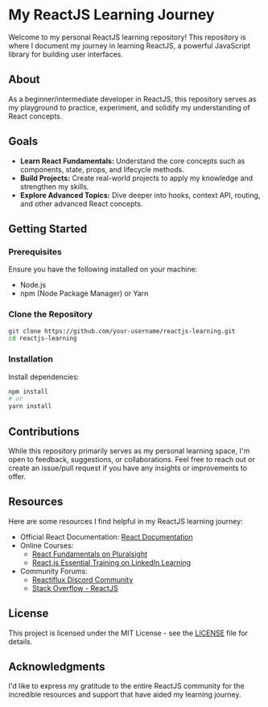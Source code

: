 # My ReactJS Learning Journey

Welcome to my personal ReactJS learning repository! This repository is where I document my journey in learning ReactJS, a powerful JavaScript library for building user interfaces.

## About

As a beginner/intermediate developer in ReactJS, this repository serves as my playground to practice, experiment, and solidify my understanding of React concepts.

## Goals

- **Learn React Fundamentals:** Understand the core concepts such as components, state, props, and lifecycle methods.
- **Build Projects:** Create real-world projects to apply my knowledge and strengthen my skills.
- **Explore Advanced Topics:** Dive deeper into hooks, context API, routing, and other advanced React concepts.

## Getting Started

### Prerequisites

Ensure you have the following installed on your machine:

- Node.js
- npm (Node Package Manager) or Yarn

### Clone the Repository

```bash
git clone https://github.com/your-username/reactjs-learning.git
cd reactjs-learning
```

### Installation

Install dependencies:

```bash
npm install
# or
yarn install
```

## Contributions

While this repository primarily serves as my personal learning space, I'm open to feedback, suggestions, or collaborations. Feel free to reach out or create an issue/pull request if you have any insights or improvements to offer.

## Resources

Here are some resources I find helpful in my ReactJS learning journey:

- Official React Documentation: [React Documentation](https://reactjs.org/docs/getting-started.html)
- Online Courses:
  - [React Fundamentals on Pluralsight](https://www.pluralsight.com/courses/react-fundamentals)
  - [React.js Essential Training on LinkedIn Learning](https://www.linkedin.com/learning/react-js-essential-training)
- Community Forums:
  - [Reactiflux Discord Community](https://www.reactiflux.com/)
  - [Stack Overflow - ReactJS](https://stackoverflow.com/questions/tagged/reactjs)

## License

This project is licensed under the MIT License - see the [LICENSE](LICENSE) file for details.

## Acknowledgments

I'd like to express my gratitude to the entire ReactJS community for the incredible resources and support that have aided my learning journey.

